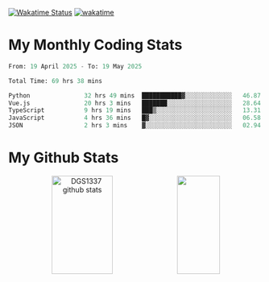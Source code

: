 [![Wakatime Status](https://github.com/noopurphalak/noopurphalak/workflows/wakatime-status-update/badge.svg)](https://github.com/noopurphalak/noopurphalak/actions/workflows/main.yml)
[![wakatime](https://wakatime.com/badge/user/80ace140-ef40-4fdd-b8ed-f3be3d2e1aea.svg)](https://wakatime.com/@80ace140-ef40-4fdd-b8ed-f3be3d2e1aea)

# My Monthly Coding Stats

<!--START_SECTION:waka-->

```python
From: 19 April 2025 - To: 19 May 2025

Total Time: 69 hrs 38 mins

Python               32 hrs 49 mins  ███████████▓░░░░░░░░░░░░░   46.87 %
Vue.js               20 hrs 3 mins   ███████░░░░░░░░░░░░░░░░░░   28.64 %
TypeScript           9 hrs 19 mins   ███▒░░░░░░░░░░░░░░░░░░░░░   13.31 %
JavaScript           4 hrs 36 mins   █▓░░░░░░░░░░░░░░░░░░░░░░░   06.58 %
JSON                 2 hrs 3 mins    ▓░░░░░░░░░░░░░░░░░░░░░░░░   02.94 %
```

<!--END_SECTION:waka-->

# My Github Stats
<div style="text-align: center;">
  <img width="49%" height="195px" src="https://github-readme-stats-sigma-five.vercel.app/api?username=noopurphalak&show_icons=true&count_private=true&hide_border=true&title_color=00FFFF&icon_color=00FFFF&text_color=00FFFF&bg_color=0d1117" alt="DGS1337 github stats" />
  <img width="41%" height="195px" src="https://github-readme-stats-sigma-five.vercel.app/api/top-langs/?username=noopurphalak&layout=compact&hide_border=true&title_color=00FFFF&text_color=00FFFF&bg_color=0d1117" />
</div>
